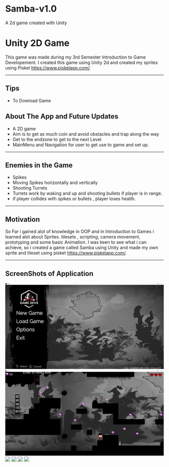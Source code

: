 # Samba-v1.0
A 2d game created with Unity

# Unity 2D Game
This game was made during my 3rd Semester Introduction to Game Developement. I created this game using Unity 2d and created my sprites using Piskel https://www.piskelapp.com/. 

------------------------------------------------------------------------------------------------

## Tips
- To Dowload Game


## About The App and Future Updates
- A 2D game 
- Aim is to get as much coin and avoid obstacles and trap along the way
- Get to the endzone to get to the next Level
- MainMenu and Navigation for user to get use to game and set up.

------------------------------------------------------------------------------------------------

## Enemies in the Game
- Spikes
- Moving Spikes horizontally and vertically
- Shooting Turrets
- Turrets work by waking and up and shooting bullets if player is in range.
- if player collides with spikes or bullets , player loses health. 

------------------------------------------------------------------------------------------------

## Motivation
So Far i gained alot of knowledge in OOP and in Introduction to Games i learned alot about Sprites. tilesets , scripting, camera movement, prototyping and some basic Animation.  I was keen to see what i can achieve, so i created a game called Samba using Unity and made my own sprite and tileset using pisket  https://www.piskelapp.com/. 

------------------------------------------------------------------------------------------------

## ScreenShots of Application
<img src ="Images/1.png"> <img src ="Images/2.png">
<img src ="Images/3.png"> <img src ="Images/4.png">
<img src ="Images/5.png"> <img src ="Images/6.png">
